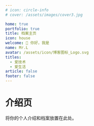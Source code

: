 ```yaml
---
# icon: circle-info
# cover: /assets/images/cover3.jpg

home: true
portfolio: true
title: 档案主页
icon: house
welcome: 👋 你好，我是
name: Mr.L
avatar: /assets/icon/博客图标_Logo.svg
titles:
  - 爱技术
  - 爱生活
article: false
footer: false
---
```


# 介绍页

将你的个人介绍和档案放置在此处。
